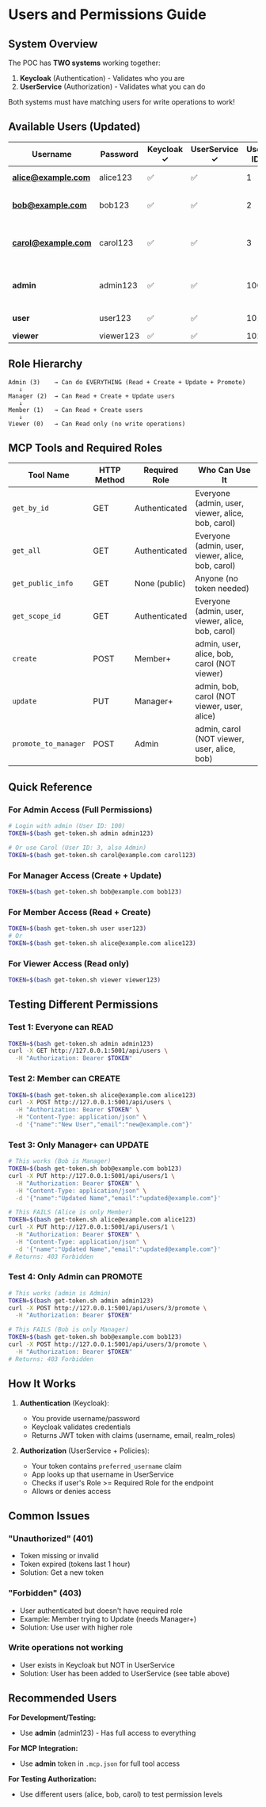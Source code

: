 # Users and Permissions Guide

## System Overview

The POC has **TWO systems** working together:

1. **Keycloak** (Authentication) - Validates who you are
2. **UserService** (Authorization) - Validates what you can do

Both systems must have matching users for write operations to work!

## Available Users (Updated)

| Username | Password | Keycloak ✓ | UserService ✓ | User ID | App Role | Can Do |
|----------|----------|------------|---------------|---------|----------|---------|
| **alice@example.com** | alice123 | ✅ | ✅ | 1 | **Member** | Read + Create |
| **bob@example.com** | bob123 | ✅ | ✅ | 2 | **Manager** | Read + Create + Update |
| **carol@example.com** | carol123 | ✅ | ✅ | 3 | **Admin** | Everything (Create, Update, Promote) |
| **admin** | admin123 | ✅ | ✅ | 100 | **Admin** | Everything (Create, Update, Promote) |
| **user** | user123 | ✅ | ✅ | 101 | **Member** | Read + Create |
| **viewer** | viewer123 | ✅ | ✅ | 102 | **Viewer** | Read only |

## Role Hierarchy

```
Admin (3)    → Can do EVERYTHING (Read + Create + Update + Promote)
   ↓
Manager (2)  → Can Read + Create + Update users
   ↓
Member (1)   → Can Read + Create users
   ↓
Viewer (0)   → Can Read only (no write operations)
```

## MCP Tools and Required Roles

| Tool Name | HTTP Method | Required Role | Who Can Use It |
|-----------|-------------|---------------|----------------|
| `get_by_id` | GET | Authenticated | Everyone (admin, user, viewer, alice, bob, carol) |
| `get_all` | GET | Authenticated | Everyone (admin, user, viewer, alice, bob, carol) |
| `get_public_info` | GET | None (public) | Anyone (no token needed) |
| `get_scope_id` | GET | Authenticated | Everyone (admin, user, viewer, alice, bob, carol) |
| `create` | POST | Member+ | admin, user, alice, bob, carol (NOT viewer) |
| `update` | PUT | Manager+ | admin, bob, carol (NOT viewer, user, alice) |
| `promote_to_manager` | POST | Admin | admin, carol (NOT viewer, user, alice, bob) |

## Quick Reference

### For Admin Access (Full Permissions)
```bash
# Login with admin (User ID: 100)
TOKEN=$(bash get-token.sh admin admin123)

# Or use Carol (User ID: 3, also Admin)
TOKEN=$(bash get-token.sh carol@example.com carol123)
```

### For Manager Access (Create + Update)
```bash
TOKEN=$(bash get-token.sh bob@example.com bob123)
```

### For Member Access (Read + Create)
```bash
TOKEN=$(bash get-token.sh user user123)
# Or
TOKEN=$(bash get-token.sh alice@example.com alice123)
```

### For Viewer Access (Read only)
```bash
TOKEN=$(bash get-token.sh viewer viewer123)
```

## Testing Different Permissions

### Test 1: Everyone can READ
```bash
TOKEN=$(bash get-token.sh admin admin123)
curl -X GET http://127.0.0.1:5001/api/users \
  -H "Authorization: Bearer $TOKEN"
```

### Test 2: Member can CREATE
```bash
TOKEN=$(bash get-token.sh alice@example.com alice123)
curl -X POST http://127.0.0.1:5001/api/users \
  -H "Authorization: Bearer $TOKEN" \
  -H "Content-Type: application/json" \
  -d '{"name":"New User","email":"new@example.com"}'
```

### Test 3: Only Manager+ can UPDATE
```bash
# This works (Bob is Manager)
TOKEN=$(bash get-token.sh bob@example.com bob123)
curl -X PUT http://127.0.0.1:5001/api/users/1 \
  -H "Authorization: Bearer $TOKEN" \
  -H "Content-Type: application/json" \
  -d '{"name":"Updated Name","email":"updated@example.com"}'

# This FAILS (Alice is only Member)
TOKEN=$(bash get-token.sh alice@example.com alice123)
curl -X PUT http://127.0.0.1:5001/api/users/1 \
  -H "Authorization: Bearer $TOKEN" \
  -H "Content-Type: application/json" \
  -d '{"name":"Updated Name","email":"updated@example.com"}'
# Returns: 403 Forbidden
```

### Test 4: Only Admin can PROMOTE
```bash
# This works (admin is Admin)
TOKEN=$(bash get-token.sh admin admin123)
curl -X POST http://127.0.0.1:5001/api/users/3/promote \
  -H "Authorization: Bearer $TOKEN"

# This FAILS (Bob is only Manager)
TOKEN=$(bash get-token.sh bob@example.com bob123)
curl -X POST http://127.0.0.1:5001/api/users/3/promote \
  -H "Authorization: Bearer $TOKEN"
# Returns: 403 Forbidden
```

## How It Works

1. **Authentication** (Keycloak):
   - You provide username/password
   - Keycloak validates credentials
   - Returns JWT token with claims (username, email, realm_roles)

2. **Authorization** (UserService + Policies):
   - Your token contains `preferred_username` claim
   - App looks up that username in UserService
   - Checks if user's Role >= Required Role for the endpoint
   - Allows or denies access

## Common Issues

### "Unauthorized" (401)
- Token missing or invalid
- Token expired (tokens last 1 hour)
- Solution: Get a new token

### "Forbidden" (403)
- User authenticated but doesn't have required role
- Example: Member trying to Update (needs Manager+)
- Solution: Use user with higher role

### Write operations not working
- User exists in Keycloak but NOT in UserService
- Solution: User has been added to UserService (see table above)

## Recommended Users

**For Development/Testing:**
- Use **admin** (admin123) - Has full access to everything

**For MCP Integration:**
- Use **admin** token in `.mcp.json` for full tool access

**For Testing Authorization:**
- Use different users (alice, bob, carol) to test permission levels
